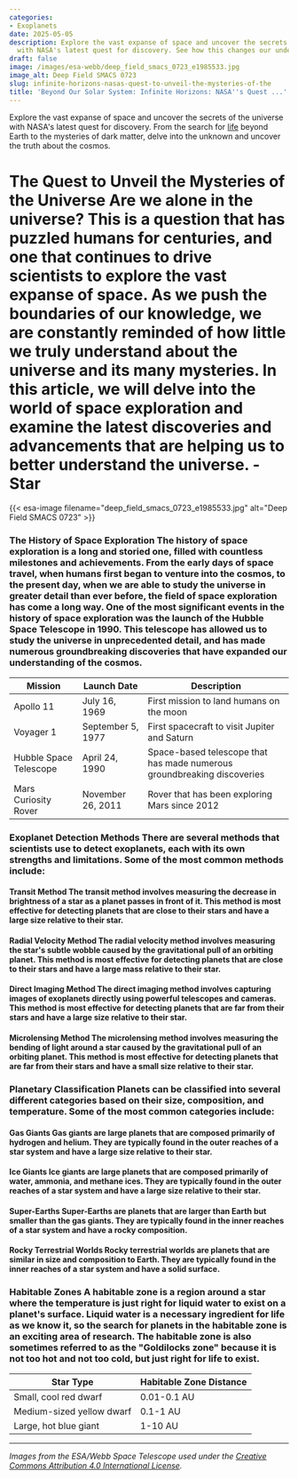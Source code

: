 ```yaml
---
categories:
- Exoplanets
date: 2025-05-05
description: Explore the vast expanse of space and uncover the secrets of the universe
  with NASA's latest quest for discovery. See how this changes our understanding.
draft: false
image: /images/esa-webb/deep_field_smacs_0723_e1985533.jpg
image_alt: Deep Field SMACS 0723
slug: infinite-horizons-nasas-quest-to-unveil-the-mysteries-of-the
title: 'Beyond Our Solar System: Infinite Horizons: NASA''s Quest ...'
---
```


Explore the vast expanse of space and uncover the secrets of the universe with NASA's latest quest for discovery. From the search for [life](/blog/astrobiology-and-the-search-for-life-beyond-earth) beyond Earth to the mysteries of dark matter, delve into the unknown and uncover the truth about the cosmos.

# The Quest to Unveil the Mysteries of the Universe Are we alone in the universe? This is a question that has puzzled humans for centuries, and one that continues to drive scientists to explore the vast expanse of space. As we push the boundaries of our knowledge, we are constantly reminded of how little we truly understand about the universe and its many mysteries. In this article, we will delve into the world of space exploration and examine the latest discoveries and advancements that are helping us to better understand the universe. - Star
{{< esa-image filename="deep_field_smacs_0723_e1985533.jpg" alt="Deep Field SMACS 0723" >}}



 ### The History of Space Exploration The history of space exploration is a long and storied one, filled with countless milestones and achievements. From the early days of space travel, when humans first began to venture into the cosmos, to the present day, when we are able to study the universe in greater detail than ever before, the field of space exploration has come a long way. One of the most significant events in the history of space exploration was the launch of the Hubble Space Telescope in 1990. This telescope has allowed us to study the universe in unprecedented detail, and has made numerous groundbreaking discoveries that have expanded our understanding of the cosmos.

 | **Mission** | **Launch Date** | **Description** |
| --- | --- | --- |
| Apollo 11 | July 16, 1969 | First mission to land humans on the moon |
| Voyager 1 | September 5, 1977 | First spacecraft to visit Jupiter and Saturn |
| Hubble Space Telescope | April 24, 1990 | Space-based telescope that has made numerous groundbreaking discoveries |
| Mars Curiosity Rover | November 26, 2011 | Rover that has been exploring Mars since 2012 | ### The Search for Life Beyond Earth One of the most intriguing questions in the field of space exploration is whether or not we are alone in the universe. The search for life beyond Earth is an ongoing and challenging one, with scientists using a variety of methods to search for signs of life on other [planets](/blog/seven-earth-sized-planets-found-orbiting-nearby-star) and [planets](/blog/exoplanets-and-the-search-for-life-beyond-earth). One of the most promising methods is the study of exoplanet atmospheres, which can provide clues about the presence of life on other planets. The James Webb Space Telescope, which was launched in 2021, is equipped with a powerful spectrograph that will allow scientists to study the atmospheres of exoplanets in greater detail than ever before.

 ### Exoplanet Detection Methods There are several methods that scientists use to detect exoplanets, each with its own strengths and limitations. Some of the most common methods include:

 #### Transit Method The transit method involves measuring the decrease in brightness of a star as a planet passes in front of it. This method is most effective for detecting planets that are close to their stars and have a large size relative to their star.

 #### Radial Velocity Method The radial velocity method involves measuring the star's subtle wobble caused by the gravitational pull of an orbiting planet. This method is most effective for detecting planets that are close to their stars and have a large mass relative to their star.

 #### Direct Imaging Method The direct imaging method involves capturing images of exoplanets directly using powerful telescopes and cameras. This method is most effective for detecting planets that are far from their stars and have a large size relative to their star.

 #### Microlensing Method The microlensing method involves measuring the bending of light around a star caused by the gravitational pull of an orbiting planet. This method is most effective for detecting planets that are far from their stars and have a small size relative to their star.

 ### Planetary Classification Planets can be classified into several different categories based on their size, composition, and temperature. Some of the most common categories include:

 #### Gas Giants Gas giants are large planets that are composed primarily of hydrogen and helium. They are typically found in the outer reaches of a star system and have a large size relative to their star.

 #### Ice Giants Ice giants are large planets that are composed primarily of water, ammonia, and methane ices. They are typically found in the outer reaches of a star system and have a large size relative to their star.

 #### Super-Earths Super-Earths are planets that are larger than Earth but smaller than the gas giants. They are typically found in the inner reaches of a star system and have a rocky composition.

 #### Rocky Terrestrial Worlds Rocky terrestrial worlds are planets that are similar in size and composition to Earth. They are typically found in the inner reaches of a star system and have a solid surface.

 ### Habitable Zones A habitable zone is a region around a star where the temperature is just right for liquid water to exist on a planet's surface. Liquid water is a necessary ingredient for life as we know it, so the search for planets in the habitable zone is an exciting area of research. The habitable zone is also sometimes referred to as the "Goldilocks zone" because it is not too hot and not too cold, but just right for life to exist.

 | **Star Type** | **Habitable Zone Distance** |
| --- | --- |
| Small, cool red dwarf | 0.01-0.1 AU |
| Medium-sized yellow dwarf | 0.1-1 AU |
| Large, hot blue giant | 1-10 AU | ### Conclusion The universe is a vast and mysterious place, full of secrets waiting to be uncovered. As we continue to explore the cosmos, we are constantly reminded of how little we truly understand about the universe and its many mysteries. The search for life beyond Earth is an ongoing and challenging one, but it is also an exciting area of research that has the potential to reveal new and unexpected things about the universe. By studying exoplanet atmospheres, planetary classification, and habitable zones, scientists are able to gain a better understanding of the conditions necessary for life to exist on other planets. Who knows what future discoveries will reveal about the universe and its many mysteries?

---

*Images from the ESA/Webb Space Telescope used under the [Creative Commons Attribution 4.0 International License](https://creativecommons.org/licenses/by/4.0).*